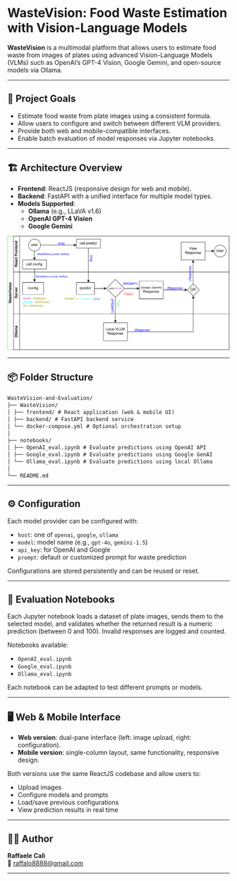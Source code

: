# WasteVision: Food Waste Estimation with Vision-Language Models

**WasteVision** is a multimodal platform that allows users to estimate food waste from images of plates using advanced Vision-Language Models (VLMs) such as OpenAI’s GPT-4 Vision, Google Gemini, and open-source models via Ollama.

---

## 🧠 Project Goals

- Estimate food waste from plate images using a consistent formula.
- Allow users to configure and switch between different VLM providers.
- Provide both web and mobile-compatible interfaces.
- Enable batch evaluation of model responses via Jupyter notebooks.

---

## 🏗️ Architecture Overview

- **Frontend**: ReactJS (responsive design for web and mobile).
- **Backend**: FastAPI with a unified interface for multiple model types.
- **Models Supported**:
  - **Ollama** (e.g., LLaVA v1.6)
  - **OpenAI GPT-4 Vision**
  - **Google Gemini**

![Architecture](architettura.svg)

---

## 📦 Folder Structure
```
WasteVision-and-Evaluation/
├── WasteVision/
│ ├── frontend/ # React application (web & mobile UI)
│ ├── backend/ # FastAPI backend service
│ └── docker-compose.yml # Optional orchestration setup
│
├── notebooks/
│ ├── OpenAI_eval.ipynb # Evaluate predictions using OpenAI API
│ ├── Google_eval.ipynb # Evaluate predictions using Google GenAI
│ └── Ollama_eval.ipynb # Evaluate predictions using local Ollama
│
└── README.md
```
---

## ⚙️ Configuration

Each model provider can be configured with:

- `host`: one of `openai`, `google`, `ollama`
- `model`: model name (e.g., `gpt-4o`, `gemini-1.5`)
- `api_key`: for OpenAI and Google
- `prompt`: default or customized prompt for waste prediction

Configurations are stored persistently and can be reused or reset.

---


## 🧪 Evaluation Notebooks

Each Jupyter notebook loads a dataset of plate images, sends them to the selected model, and validates whether the returned result is a numeric prediction (between 0 and 100). Invalid responses are logged and counted.

Notebooks available:

- `OpenAI_eval.ipynb`
- `Google_eval.ipynb`
- `Ollama_eval.ipynb`

Each notebook can be adapted to test different prompts or models.

---

## 🖥️ Web & Mobile Interface

- **Web version**: dual-pane interface (left: image upload, right: configuration).
- **Mobile version**: single-column layout, same functionality, responsive design.

Both versions use the same ReactJS codebase and allow users to:
- Upload images
- Configure models and prompts
- Load/save previous configurations
- View prediction results in real time

---

## 🧑‍💻 Author

**Raffaele Calì**  
📧 [raffalo8888@gmail.com](mailto:raffalo8888@gmail.com)

---

